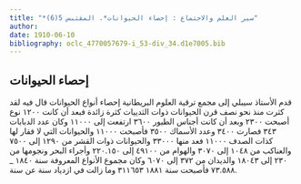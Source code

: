 ```yaml
---
title: "*سير العلم والاجتماع : إحصاء الحيوانات*. المقتبس 5(6)"
author: 
date: 1910-06-10
bibliography: oclc_4770057679-i_53-div_34.d1e7005.bib
---
```




##  إحصاء الحيوانات 


 قدم الأستاذ سيبلي إلى مجمع ترقية العلوم البريطانية إحصاء أنواع الحيوانات قال فيه لقد كثرت منذ نحو نصف قرن الحيوانات ذوات الثدييات كثرة زائدة فبعد أن كانت  ١٢٠٠  نوع أصبحت  ٢٣٠٠  وبعد أن كانت أجناس الطيور  ٣٦٠٠  ارتفعت إلى  ١١٠٠٠  وكان عدد الدبابات  ٣٤٣  فصارت  ٣٤٠٠  وعدد الأسماك  ٣٥٠٠  فأصبحت  ١١٠٠٠  والحيوانات التي لا فقار لها كذات الصدف  ١١٠٠٠  فعد منها  ٣٣٠٠٠  والحيوانات ذوات القشر من  ١٢٩٠  إلى  ٧٥٠٠  والعناكب من  ١٠٤٨  إلى  ٣٠٧٠  والهوام من  ٤٩١٠٠   إلى  ٢٢٠.١٥٠  وأجراء البحر ونجومها من  ٢٣٠  إلى  ١٨٠٤٣  والديدان من  ٣٧٢  إلى  ٦٠٧٠  وكان مجموع الأنواع المعروفة سنة  ١٨٤٠  _  ٧٣.٥٨٨  فأصبحت سنة  ١٨٨١  ٣١١٦٥٣  وما زالت في ازدياد سنة عن سنة. 
